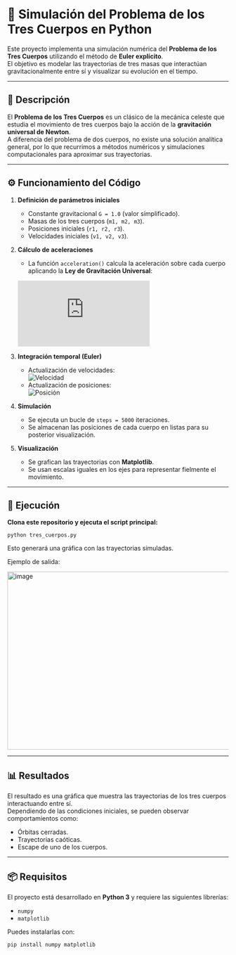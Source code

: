 # 🌌 Simulación del Problema de los Tres Cuerpos en Python

Este proyecto implementa una simulación numérica del **Problema de los Tres Cuerpos** utilizando el método de **Euler explícito**.  
El objetivo es modelar las trayectorias de tres masas que interactúan gravitacionalmente entre sí y visualizar su evolución en el tiempo.

---

## 📖 Descripción

El **Problema de los Tres Cuerpos** es un clásico de la mecánica celeste que estudia el movimiento de tres cuerpos bajo la acción de la **gravitación universal de Newton**.  
A diferencia del problema de dos cuerpos, no existe una solución analítica general, por lo que recurrimos a métodos numéricos y simulaciones computacionales para aproximar sus trayectorias.

---

## ⚙️ Funcionamiento del Código

1. **Definición de parámetros iniciales**
   - Constante gravitacional `G = 1.0` (valor simplificado).
   - Masas de los tres cuerpos (`m1, m2, m3`).
   - Posiciones iniciales (`r1, r2, r3`).
   - Velocidades iniciales (`v1, v2, v3`).

2. **Cálculo de aceleraciones**
   - La función `acceleration()` calcula la aceleración sobre cada cuerpo aplicando la **Ley de Gravitación Universal**:

    ![Fórmula de Gravitación](https://latex.codecogs.com/svg.latex?F%20=%20G%20%5Cfrac%7Bm_1m_2%7D%7Br%5E2%7D)

3. **Integración temporal (Euler)**
   - Actualización de velocidades:  
     ![Velocidad](https://latex.codecogs.com/svg.latex?v(t+dt)=v(t)+a(t)\cdot%20dt)  
   - Actualización de posiciones:  
     ![Posición](https://latex.codecogs.com/svg.latex?r(t+dt)=r(t)+v(t+dt)\cdot%20dt)

4. **Simulación**
   - Se ejecuta un bucle de `steps = 5000` iteraciones.
   - Se almacenan las posiciones de cada cuerpo en listas para su posterior visualización.

5. **Visualización**
   - Se grafican las trayectorias con **Matplotlib**.
   - Se usan escalas iguales en los ejes para representar fielmente el movimiento.

---

## 🚀 Ejecución

**Clona este repositorio y ejecuta el script principal:**

    
    python tres_cuerpos.py


Esto generará una gráfica con las trayectorias simuladas.

Ejemplo de salida:

<img width="509" height="405" alt="image" src="https://github.com/user-attachments/assets/6981c1b5-7957-4af2-8c2f-900bbcf33ea3" />

---

## 📊 Resultados

El resultado es una gráfica que muestra las trayectorias de los tres cuerpos interactuando entre sí.  
Dependiendo de las condiciones iniciales, se pueden observar comportamientos como:
- Órbitas cerradas.
- Trayectorias caóticas.
- Escape de uno de los cuerpos.

---

## 📦 Requisitos

El proyecto está desarrollado en **Python 3** y requiere las siguientes librerías:

- `numpy`
- `matplotlib`

Puedes instalarlas con:

```bash
pip install numpy matplotlib
